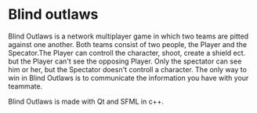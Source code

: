 # Blind outlaws

Blind Outlaws is a network multiplayer game in which two teams are pitted against one another. Both teams consist of two people, the Player and the Specator.The Player can controll the character, shoot, create a shield ect. but the Player can't see the opposing Player. Only the spectator can see him or her, but the Spectator doesn't controll a character. The only way to win in Blind Outlaws is to communicate the information you have with your teammate.

Blind Outlaws is made with Qt and SFML in c++.

